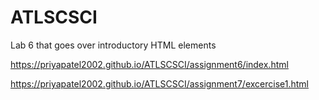 # ATLSCSCI
Lab 6 that goes over introductory HTML elements


https://priyapatel2002.github.io/ATLSCSCI/assignment6/index.html


https://priyapatel2002.github.io/ATLSCSCI/assignment7/excercise1.html
